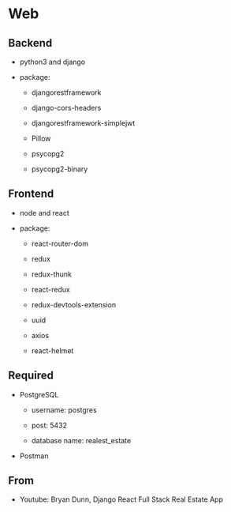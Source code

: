 # Web

## Backend

  + python3 and django

  + package:

    + djangorestframework

    + django-cors-headers

    + djangorestframework-simplejwt

    + Pillow

    + psycopg2

    + psycopg2-binary

## Frontend

  + node and react

  + package:
  
    + react-router-dom 

    + redux

    + redux-thunk 
    
    + react-redux 
    
    + redux-devtools-extension

    + uuid

    + axios

    + react-helmet

## Required

  + PostgreSQL

    + username: postgres

    + post: 5432

    + database name: realest_estate

  + Postman

## From

  + Youtube: Bryan Dunn, Django React Full Stack Real Estate App
